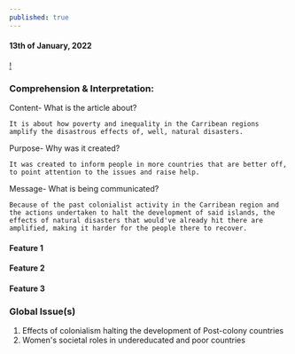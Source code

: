 ```yaml
---
published: true
---
```

#### 13th of January, 2022

[!](https://images.theconversation.com/files/186488/original/file-20170918-30571-o9av6o.jpg?ixlib=rb-1.1.0&q=45&auto=format&w=600&h=482&fit=crop&dpr=1)

### Comprehension & Interpretation: 

Content- What is the article about? 

	It is about how poverty and inequality in the Carribean regions amplify the disastrous effects of, well, natural disasters.

Purpose- Why was it created?

	It was created to inform people in more countries that are better off, to point attention to the issues and raise help.

Message- What is being communicated?

	Because of the past colonialist activity in the Carribean region and the actions undertaken to halt the development of said islands, the effects of natural disasters that would've already hit there are amplified, making it harder for the people there to recover.
    
#### Feature 1
	

#### Feature 2

#### Feature 3

### Global Issue(s)
1. Effects of colonialism halting the development of Post-colony countries
2. Women's societal roles in undereducated and poor countries